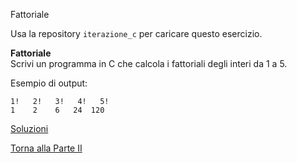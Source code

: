 Fattoriale

Usa la repository `iterazione_c` per caricare questo esercizio.

**Fattoriale**<br>
Scrivi un programma in C che calcola i fattoriali degli interi da 1 a 5.

Esempio di output:

```
1!   2!   3!   4!   5!
1    2    6   24  120
```

<a href="https://github.com/FabioZTessitore/laboratorio/tree/master/esercizi/part-ii/for">Soluzioni</a>

<a href="/activities/2">Torna alla Parte II</a>
